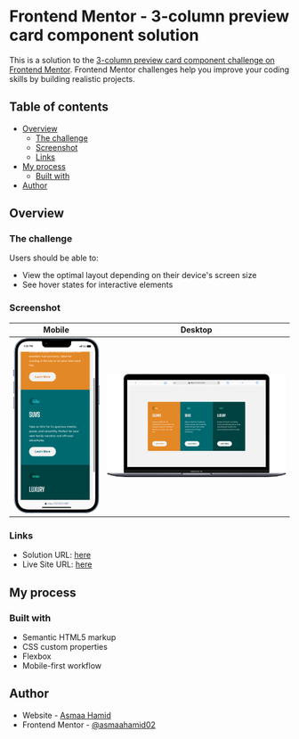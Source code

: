 # Frontend Mentor - 3-column preview card component solution

This is a solution to the [3-column preview card component challenge on Frontend Mentor](https://www.frontendmentor.io/challenges/3column-preview-card-component-pH92eAR2-). Frontend Mentor challenges help you improve your coding skills by building realistic projects.

## Table of contents

- [Overview](#overview)
  - [The challenge](#the-challenge)
  - [Screenshot](#screenshot)
  - [Links](#links)
- [My process](#my-process)
  - [Built with](#built-with)
- [Author](#author)
  
## Overview

### The challenge

Users should be able to:

- View the optimal layout depending on their device's screen size
- See hover states for interactive elements

### Screenshot

|               Mobile                |                Desktop                |
| :---------------------------------: | :-----------------------------------: |
| ![Mobile](./screenshots/mobile.png) | ![Desktop](./screenshots/desktop.png) |

### Links

- Solution URL: [here](https://github.com/asmaahamid02/3-column-preview-card-component)
- Live Site URL: [here](https://asmaahamid02.github.io/3-column-preview-card-component)

## My process

### Built with

- Semantic HTML5 markup
- CSS custom properties
- Flexbox
- Mobile-first workflow

## Author

- Website - [Asmaa Hamid](https://linktr.ee/asmaahamid02)
- Frontend Mentor - [@asmaahamid02](https://www.frontendmentor.io/profile/asmaahamid02)
